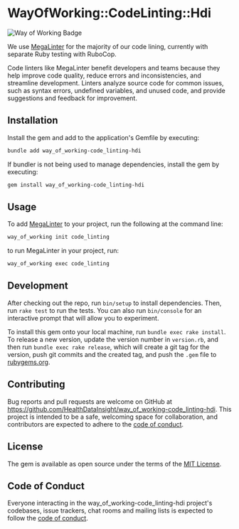 # WayOfWorking::CodeLinting::Hdi

<!-- Way of Working: Main Badge Holder Start -->
![Way of Working Badge](https://img.shields.io/badge/Way_of_Working-v2.0.1-%238169e3?labelColor=black)
<!-- Way of Working: Additional Badge Holder Start -->
<!-- Way of Working: Badge Holder End -->

We use [MegaLinter](https://megalinter.io/) for the majority of our code lining, currently with separate Ruby testing with RuboCop.

Code linters like MegaLinter benefit developers and teams because they help improve code quality, reduce errors and inconsistencies, and streamline development. Linters analyze source code for common issues, such as syntax errors, undefined variables, and unused code, and provide suggestions and feedback for improvement.

## Installation

Install the gem and add to the application's Gemfile by executing:

```bash
bundle add way_of_working-code_linting-hdi
```

If bundler is not being used to manage dependencies, install the gem by executing:

```bash
gem install way_of_working-code_linting-hdi
```

## Usage

To add [MegaLinter](https://megalinter.io/) to your project, run the following at the command line:

```bash
way_of_working init code_linting
```

to run MegaLinter in your project, run:

```bash
way_of_working exec code_linting
```

## Development

After checking out the repo, run `bin/setup` to install dependencies. Then, run `rake test` to run the tests. You can also run `bin/console` for an interactive prompt that will allow you to experiment.

To install this gem onto your local machine, run `bundle exec rake install`. To release a new version, update the version number in `version.rb`, and then run `bundle exec rake release`, which will create a git tag for the version, push git commits and the created tag, and push the `.gem` file to [rubygems.org](https://rubygems.org).

## Contributing

Bug reports and pull requests are welcome on GitHub at <https://github.com/HealthDataInsight/way_of_working-code_linting-hdi>. This project is intended to be a safe, welcoming space for collaboration, and contributors are expected to adhere to the [code of conduct](https://github.com/HealthDataInsight/way_of_working-code_linting-hdi/blob/main/CODE_OF_CONDUCT.md).

## License

The gem is available as open source under the terms of the [MIT License](https://opensource.org/licenses/MIT).

## Code of Conduct

Everyone interacting in the way_of_working-code_linting-hdi project's codebases, issue trackers, chat rooms and mailing lists is expected to follow the [code of conduct](https://github.com/HealthDataInsight/way_of_working-code_linting-hdi/blob/main/CODE_OF_CONDUCT.md).
